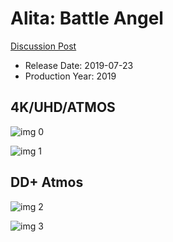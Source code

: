 # Alita: Battle Angel

[Discussion Post](https://www.avsforum.com/threads/bass-eq-for-filtered-movies.2995212/post-58275024)

* Release Date: 2019-07-23
* Production Year: 2019

## 4K/UHD/ATMOS

![img 0](https://i.imgur.com/2X3RnIj.jpg)

![img 1](https://i.imgur.com/fQ77GrN.jpg)

## DD+ Atmos

![img 2](https://i.imgur.com/w63pB08.jpg)

![img 3](https://i.imgur.com/LZyeuBA.jpg)

